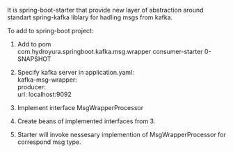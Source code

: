 It is spring-boot-starter that provide new layer of abstraction around standart spring-kafka liblary for hadling msgs from kafka.<br>

To add to spring-boot project:<br>
1. Add to pom<br>
		<dependency>
			<groupId>com.hydroyura.springboot.kafka.msg.wrapper</groupId>
			<artifactId>consumer-starter</artifactId>
			<version>0-SNAPSHOT</version>
		</dependency>
2. Specify kafka server in application.yaml:<br>
    kafka-msg-wrapper:<br>
      producer:<br>
        url: localhost:9092<br>
   
3. Implement interface MsgWrapperProcessor<T> <br>


4. Create beans of implemented interfaces from 3.<br>
5. Starter will invoke nessesary implemention of MsgWrapperProcessor<T> for correspond msg type.
